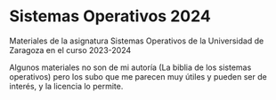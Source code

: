 # Sistemas Operativos 2024
 Materiales de la asignatura Sistemas Operativos de la Universidad de Zaragoza en el curso 2023-2024
 
Algunos materiales no son de mi autoría (La biblia de los sistemas operativos) pero los subo
que me parecen muy útiles y pueden ser de interés, y la licencia lo permite.
